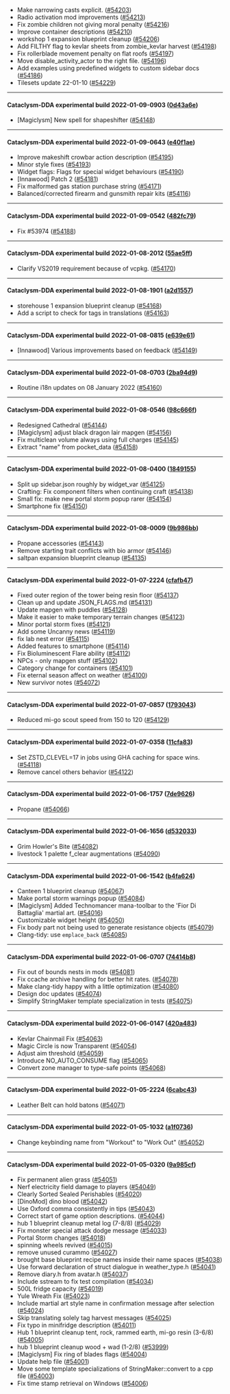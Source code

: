 * Make narrowing casts explicit. ([#54203](https://github.com/CleverRaven/Cataclysm-DDA/pull/54203))
* Radio activation mod improvements ([#54213](https://github.com/CleverRaven/Cataclysm-DDA/pull/54213))
* Fix zombie children not giving moral penalty ([#54216](https://github.com/CleverRaven/Cataclysm-DDA/pull/54216))
* Improve container descriptions ([#54210](https://github.com/CleverRaven/Cataclysm-DDA/pull/54210))
* workshop 1 expansion blueprint cleanup ([#54206](https://github.com/CleverRaven/Cataclysm-DDA/pull/54206))
* Add FILTHY flag to kevlar sheets from zombie_kevlar harvest ([#54198](https://github.com/CleverRaven/Cataclysm-DDA/pull/54198))
* Fix rollerblade movement penalty on flat roofs ([#54197](https://github.com/CleverRaven/Cataclysm-DDA/pull/54197))
* Move disable_activity_actor to the right file. ([#54196](https://github.com/CleverRaven/Cataclysm-DDA/pull/54196))
* Add examples using predefined widgets to custom sidebar docs ([#54186](https://github.com/CleverRaven/Cataclysm-DDA/pull/54186))
* Tilesets update 22-01-10 ([#54229](https://github.com/CleverRaven/Cataclysm-DDA/pull/54229))

---

#### Cataclysm-DDA experimental build 2022-01-09-0903 ([0d43a6e](https://github.com/CleverRaven/Cataclysm-DDA/releases/tag/cdda-experimental-2022-01-09-0903))

* [Magiclysm] New spell for shapeshifter ([#54148](https://github.com/CleverRaven/Cataclysm-DDA/pull/54148))

---

#### Cataclysm-DDA experimental build 2022-01-09-0643 ([e40f1ae](https://github.com/CleverRaven/Cataclysm-DDA/releases/tag/cdda-experimental-2022-01-09-0643))

* Improve makeshift crowbar action description ([#54195](https://github.com/CleverRaven/Cataclysm-DDA/pull/54195))
* Minor style fixes ([#54193](https://github.com/CleverRaven/Cataclysm-DDA/pull/54193))
* Widget flags: Flags for special widget behaviours ([#54190](https://github.com/CleverRaven/Cataclysm-DDA/pull/54190))
* [Innawood] Patch 2 ([#54181](https://github.com/CleverRaven/Cataclysm-DDA/pull/54181))
* Fix malformed gas station purchase string ([#54171](https://github.com/CleverRaven/Cataclysm-DDA/pull/54171))
* Balanced/corrected firearm and gunsmith repair kits ([#54116](https://github.com/CleverRaven/Cataclysm-DDA/pull/54116))

---

#### Cataclysm-DDA experimental build 2022-01-09-0542 ([482fc79](https://github.com/CleverRaven/Cataclysm-DDA/releases/tag/cdda-experimental-2022-01-09-0542))

* Fix #53974 ([#54188](https://github.com/CleverRaven/Cataclysm-DDA/pull/54188))

---

#### Cataclysm-DDA experimental build 2022-01-08-2012 ([55ae5ff](https://github.com/CleverRaven/Cataclysm-DDA/releases/tag/cdda-experimental-2022-01-08-2012))

* Clarify VS2019 requirement because of vcpkg. ([#54170](https://github.com/CleverRaven/Cataclysm-DDA/pull/54170))

---

#### Cataclysm-DDA experimental build 2022-01-08-1901 ([a2d1557](https://github.com/CleverRaven/Cataclysm-DDA/releases/tag/cdda-experimental-2022-01-08-1901))

* storehouse 1 expansion blueprint cleanup ([#54168](https://github.com/CleverRaven/Cataclysm-DDA/pull/54168))
* Add a script to check for tags in translations ([#54163](https://github.com/CleverRaven/Cataclysm-DDA/pull/54163))

---

#### Cataclysm-DDA experimental build 2022-01-08-0815 ([e639e61](https://github.com/CleverRaven/Cataclysm-DDA/releases/tag/cdda-experimental-2022-01-08-0815))

* [Innawood] Various improvements based on feedback ([#54149](https://github.com/CleverRaven/Cataclysm-DDA/pull/54149))

---

#### Cataclysm-DDA experimental build 2022-01-08-0703 ([2ba94d9](https://github.com/CleverRaven/Cataclysm-DDA/releases/tag/cdda-experimental-2022-01-08-0703))

* Routine i18n updates on 08 January 2022 ([#54160](https://github.com/CleverRaven/Cataclysm-DDA/pull/54160))

---

#### Cataclysm-DDA experimental build 2022-01-08-0546 ([98c666f](https://github.com/CleverRaven/Cataclysm-DDA/releases/tag/cdda-experimental-2022-01-08-0546))

* Redesigned Cathedral ([#54144](https://github.com/CleverRaven/Cataclysm-DDA/pull/54144))
* [Magiclysm] adjust black dragon lair mapgen ([#54156](https://github.com/CleverRaven/Cataclysm-DDA/pull/54156))
* Fix multiclean volume always using full charges ([#54145](https://github.com/CleverRaven/Cataclysm-DDA/pull/54145))
* Extract "name" from pocket_data ([#54158](https://github.com/CleverRaven/Cataclysm-DDA/pull/54158))

---

#### Cataclysm-DDA experimental build 2022-01-08-0400 ([1849155](https://github.com/CleverRaven/Cataclysm-DDA/releases/tag/cdda-experimental-2022-01-08-0400))

* Split up sidebar.json roughly by widget_var ([#54125](https://github.com/CleverRaven/Cataclysm-DDA/pull/54125))
* Crafting: Fix component filters when continuing craft ([#54138](https://github.com/CleverRaven/Cataclysm-DDA/pull/54138))
* Small fix: make new portal storm popup rarer ([#54154](https://github.com/CleverRaven/Cataclysm-DDA/pull/54154))
* Smartphone fix ([#54150](https://github.com/CleverRaven/Cataclysm-DDA/pull/54150))

---

#### Cataclysm-DDA experimental build 2022-01-08-0009 ([9b986bb](https://github.com/CleverRaven/Cataclysm-DDA/releases/tag/cdda-experimental-2022-01-08-0009))

* Propane accessories ([#54143](https://github.com/CleverRaven/Cataclysm-DDA/pull/54143))
* Remove starting trait conflicts with bio armor ([#54146](https://github.com/CleverRaven/Cataclysm-DDA/pull/54146))
* saltpan expansion blueprint cleanup ([#54135](https://github.com/CleverRaven/Cataclysm-DDA/pull/54135))

---

#### Cataclysm-DDA experimental build 2022-01-07-2224 ([cfafb47](https://github.com/CleverRaven/Cataclysm-DDA/releases/tag/cdda-experimental-2022-01-07-2224))

* Fixed outer region of the tower being resin floor ([#54137](https://github.com/CleverRaven/Cataclysm-DDA/pull/54137))
* Clean up and update JSON_FLAGS.md ([#54131](https://github.com/CleverRaven/Cataclysm-DDA/pull/54131))
* Update mapgen with puddles ([#54128](https://github.com/CleverRaven/Cataclysm-DDA/pull/54128))
* Make it easier to make temporary terrain changes ([#54123](https://github.com/CleverRaven/Cataclysm-DDA/pull/54123))
* Minor portal storm fixes ([#54121](https://github.com/CleverRaven/Cataclysm-DDA/pull/54121))
* Add some Uncanny news ([#54119](https://github.com/CleverRaven/Cataclysm-DDA/pull/54119))
* fix lab nest error ([#54115](https://github.com/CleverRaven/Cataclysm-DDA/pull/54115))
* Added features to smartphone ([#54114](https://github.com/CleverRaven/Cataclysm-DDA/pull/54114))
* Fix Bioluminescent Flare ability ([#54112](https://github.com/CleverRaven/Cataclysm-DDA/pull/54112))
* NPCs - only mapgen stuff ([#54102](https://github.com/CleverRaven/Cataclysm-DDA/pull/54102))
* Category change for containers ([#54101](https://github.com/CleverRaven/Cataclysm-DDA/pull/54101))
* Fix eternal season affect on weather ([#54100](https://github.com/CleverRaven/Cataclysm-DDA/pull/54100))
* New survivor notes ([#54072](https://github.com/CleverRaven/Cataclysm-DDA/pull/54072))

---

#### Cataclysm-DDA experimental build 2022-01-07-0857 ([1793043](https://github.com/CleverRaven/Cataclysm-DDA/releases/tag/cdda-experimental-2022-01-07-0857))

* Reduced mi-go scout speed from 150 to 120 ([#54129](https://github.com/CleverRaven/Cataclysm-DDA/pull/54129))

---

#### Cataclysm-DDA experimental build 2022-01-07-0358 ([11cfa83](https://github.com/CleverRaven/Cataclysm-DDA/releases/tag/cdda-experimental-2022-01-07-0358))

* Set ZSTD_CLEVEL=17 in jobs using GHA caching for space wins. ([#54118](https://github.com/CleverRaven/Cataclysm-DDA/pull/54118))
* Remove cancel others behavior ([#54122](https://github.com/CleverRaven/Cataclysm-DDA/pull/54122))

---

#### Cataclysm-DDA experimental build 2022-01-06-1757 ([7de9626](https://github.com/CleverRaven/Cataclysm-DDA/releases/tag/cdda-experimental-2022-01-06-1757))

* Propane ([#54066](https://github.com/CleverRaven/Cataclysm-DDA/pull/54066))

---

#### Cataclysm-DDA experimental build 2022-01-06-1656 ([d532033](https://github.com/CleverRaven/Cataclysm-DDA/releases/tag/cdda-experimental-2022-01-06-1656))

* Grim Howler's Bite ([#54082](https://github.com/CleverRaven/Cataclysm-DDA/pull/54082))
* livestock 1 palette f_clear augmentations ([#54090](https://github.com/CleverRaven/Cataclysm-DDA/pull/54090))

---

#### Cataclysm-DDA experimental build 2022-01-06-1542 ([b4fa624](https://github.com/CleverRaven/Cataclysm-DDA/releases/tag/cdda-experimental-2022-01-06-1542))

* Canteen 1 blueprint cleanup ([#54067](https://github.com/CleverRaven/Cataclysm-DDA/pull/54067))
* Make portal storm warnings popup ([#54084](https://github.com/CleverRaven/Cataclysm-DDA/pull/54084))
* [Magiclysm] Added Technomancer mana-toolbar to the 'Fior Di Battaglia' martial art. ([#54016](https://github.com/CleverRaven/Cataclysm-DDA/pull/54016))
* Customizable widget height ([#54050](https://github.com/CleverRaven/Cataclysm-DDA/pull/54050))
* Fix body part not being used to generate resistance objects ([#54079](https://github.com/CleverRaven/Cataclysm-DDA/pull/54079))
* Clang-tidy: use `emplace_back` ([#54085](https://github.com/CleverRaven/Cataclysm-DDA/pull/54085))

---

#### Cataclysm-DDA experimental build 2022-01-06-0707 ([74414b8](https://github.com/CleverRaven/Cataclysm-DDA/releases/tag/cdda-experimental-2022-01-06-0707))

* Fix out of bounds nests in mods ([#54081](https://github.com/CleverRaven/Cataclysm-DDA/pull/54081))
* Fix ccache archive handling for better hit rates. ([#54078](https://github.com/CleverRaven/Cataclysm-DDA/pull/54078))
* Make clang-tidy happy with a little optimization ([#54080](https://github.com/CleverRaven/Cataclysm-DDA/pull/54080))
* Design doc updates ([#54074](https://github.com/CleverRaven/Cataclysm-DDA/pull/54074))
* Simplify StringMaker<T> template specialization in tests ([#54075](https://github.com/CleverRaven/Cataclysm-DDA/pull/54075))

---

#### Cataclysm-DDA experimental build 2022-01-06-0147 ([420a483](https://github.com/CleverRaven/Cataclysm-DDA/releases/tag/cdda-experimental-2022-01-06-0147))

* Kevlar Chainmail Fix ([#54063](https://github.com/CleverRaven/Cataclysm-DDA/pull/54063))
* Magic Circle is now Transparent ([#54054](https://github.com/CleverRaven/Cataclysm-DDA/pull/54054))
* Adjust aim threshold ([#54059](https://github.com/CleverRaven/Cataclysm-DDA/pull/54059))
* Introduce NO_AUTO_CONSUME flag ([#54065](https://github.com/CleverRaven/Cataclysm-DDA/pull/54065))
* Convert zone manager to type-safe points ([#54068](https://github.com/CleverRaven/Cataclysm-DDA/pull/54068))

---

#### Cataclysm-DDA experimental build 2022-01-05-2224 ([6cabc43](https://github.com/CleverRaven/Cataclysm-DDA/releases/tag/cdda-experimental-2022-01-05-2224))

* Leather Belt can hold batons ([#54071](https://github.com/CleverRaven/Cataclysm-DDA/pull/54071))

---

#### Cataclysm-DDA experimental build 2022-01-05-1032 ([a1f0736](https://github.com/CleverRaven/Cataclysm-DDA/releases/tag/cdda-experimental-2022-01-05-1032))

* Change keybinding name from "Workout" to "Work Out" ([#54052](https://github.com/CleverRaven/Cataclysm-DDA/pull/54052))

---

#### Cataclysm-DDA experimental build 2022-01-05-0320 ([9a985cf](https://github.com/CleverRaven/Cataclysm-DDA/releases/tag/cdda-experimental-2022-01-05-0320))

* Fix permanent alien grass ([#54051](https://github.com/CleverRaven/Cataclysm-DDA/pull/54051))
* Nerf electricity field damage to players ([#54049](https://github.com/CleverRaven/Cataclysm-DDA/pull/54049))
* Clearly Sorted Sealed Perishables ([#54020](https://github.com/CleverRaven/Cataclysm-DDA/pull/54020))
* [DinoMod] dino blood ([#54042](https://github.com/CleverRaven/Cataclysm-DDA/pull/54042))
* Use Oxford comma consistently in tips ([#54043](https://github.com/CleverRaven/Cataclysm-DDA/pull/54043))
* Correct start of game option descriptions. ([#54044](https://github.com/CleverRaven/Cataclysm-DDA/pull/54044))
* hub 1 blueprint cleanup metal log (7-8/8) ([#54029](https://github.com/CleverRaven/Cataclysm-DDA/pull/54029))
* Fix monster special attack dodge message ([#54033](https://github.com/CleverRaven/Cataclysm-DDA/pull/54033))
* Portal Storm changes ([#54018](https://github.com/CleverRaven/Cataclysm-DDA/pull/54018))
* spinning wheels revived ([#54015](https://github.com/CleverRaven/Cataclysm-DDA/pull/54015))
* remove unused curammo ([#54027](https://github.com/CleverRaven/Cataclysm-DDA/pull/54027))
* brought base blueprint recipe names inside their name spaces ([#54038](https://github.com/CleverRaven/Cataclysm-DDA/pull/54038))
* Use forward declaration of struct dialogue in weather_type.h ([#54041](https://github.com/CleverRaven/Cataclysm-DDA/pull/54041))
* Remove diary.h from avatar.h ([#54037](https://github.com/CleverRaven/Cataclysm-DDA/pull/54037))
* Include sstream to fix test compilation ([#54034](https://github.com/CleverRaven/Cataclysm-DDA/pull/54034))
* 500L fridge capacity ([#54019](https://github.com/CleverRaven/Cataclysm-DDA/pull/54019))
* Yule Wreath Fix ([#54023](https://github.com/CleverRaven/Cataclysm-DDA/pull/54023))
* Include martial art style name in confirmation message after selection ([#54024](https://github.com/CleverRaven/Cataclysm-DDA/pull/54024))
* Skip translating solely tag harvest messages ([#54025](https://github.com/CleverRaven/Cataclysm-DDA/pull/54025))
* Fix typo in minifridge description ([#54011](https://github.com/CleverRaven/Cataclysm-DDA/pull/54011))
* Hub 1 blueprint cleanup tent, rock, rammed earth, mi-go resin (3-6/8) ([#54005](https://github.com/CleverRaven/Cataclysm-DDA/pull/54005))
* hub 1 blueprint cleanup wood + wad (1-2/8) ([#53999](https://github.com/CleverRaven/Cataclysm-DDA/pull/53999))
* [Magiclysm] Fix ring of blades flags ([#54004](https://github.com/CleverRaven/Cataclysm-DDA/pull/54004))
* Update help file ([#54001](https://github.com/CleverRaven/Cataclysm-DDA/pull/54001))
* Move some template specializations of StringMaker<T>::convert<T> to a cpp file ([#54003](https://github.com/CleverRaven/Cataclysm-DDA/pull/54003))
* Fix time stamp retrieval on Windows ([#54006](https://github.com/CleverRaven/Cataclysm-DDA/pull/54006))
